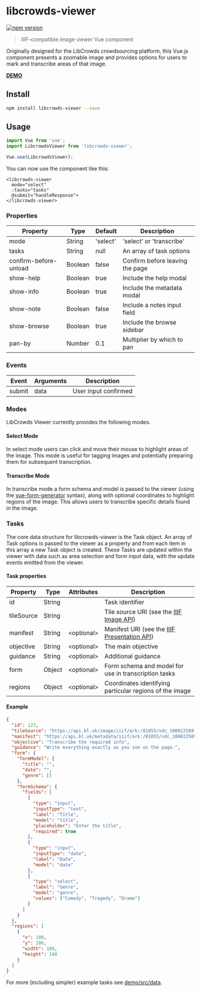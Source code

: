 # libcrowds-viewer

[![npm version](https://badge.fury.io/js/libcrowds-viewer.svg)](https://badge.fury.io/js/libcrowds-viewer)

> IIIF-compatible image viewer Vue component

Originally designed for the LibCrowds crowdsourcing platform, this Vue.js
component presents a zoomable image and provides options for users to mark
and transcribe areas of that image.

[**DEMO**](https://libcrowds.github.io/libcrowds-viewer/)

## Install

```bash
npm install libcrowds-viewer --save
```

## Usage

```js
import Vue from 'vue';
import LibcrowdsViewer from 'libcrowds-viewer';

Vue.use(LibcrowdsViewer);
```

You can now use the component like this:

```vue
<libcrowds-viewer
  mode="select"
  :tasks="tasks"
  @submit="handleResponse">
</libcrowds-viewer>
```

### Properties

| Property                | Type          | Default              | Description                     |
|-------------------------|---------------|----------------------|---------------------------------|
| mode                    | String        | 'select'             | 'select' or 'transcribe'        |
| tasks                   | String        | null                 | An array of task options        |
| confirm-before-unload   | Boolean       | false                | Confirm before leaving the page |
| show-help               | Boolean       | true                 | Include the help modal          |
| show-info               | Boolean       | true                 | Include the metadata modal      |
| show-note               | Boolean       | false                | Include a notes input field     |
| show-browse             | Boolean       | true                 | Include the browse sidebar      |
| pan-by                  | Number        | 0.1                  | Multiplier by which to pan      |

### Events

| Event         | Arguments     | Description          |
|---------------|---------------|----------------------|
| submit        | data          | User input confirmed |

### Modes

LibCrowds Viewer currently provides the following modes.

#### Select Mode

In select mode users can click and move their mouse to highlight areas of the
image. This mode is useful for tagging images and potentially preparing
them for subsequent transcription.

#### Transcribe Mode

In transcribe mode a form schema and model is passed to the viewer (using the
[vue-form-generator](https://github.com/icebob/vue-form-generator) syntax),
along with optional coordinates to highlight regions of the image. This allows
users to transcribe specific details found in the image.

### Tasks

The core data structure for libcrowds-viewer is the Task object. An array of
Task options is passed to the viewer as a property and from each item in this
array a new Task object is created. These Tasks are updated within the viewer
with data such as area selection and form input data, with the update events
emitted from the viewer.

#### Task properties

| Property                | Type   | Attributes  | Description                                                                          |
|-------------------------|--------|-------------|--------------------------------------------------------------------------------------|
| id                      | String |             | Task identifier                                                                      |
| tileSource              | String |             | Tile source URI (see the [IIIF Image API](http://iiif.io/api/image/2.1/))            |
| manifest                | String | \<optional> | Manifest URI (see the [IIIF Presentation API](http://iiif.io/api/presentation/2.1/)) |
| objective               | String | \<optional> | The main objective                                                                   |
| guidance                | String | \<optional> | Additional guidance                                                                  |
| form                    | Object | \<optional> | Form schema and model for use in transcription tasks                                 |
| regions                 | Object | \<optional> | Coordinates identifying particular regions of the image                              |


#### Example

```json
{
  "id": 123,
  "tileSource": "https://api.bl.uk/image/iiif/ark:/81055/vdc_100022589157.0x000005/info.json",
  "manifest": "https://api.bl.uk/metadata/iiif/ark:/81055/vdc_100022589158.0x000002/manifest.json",
  "objective": "Transcribe the required info",
  "guidance": "Write everything exactly as you see on the page.",
  "form": {
    "formModel": {
      "title": "",
      "date": "",
      "genre": []
    },
    "formSchema": {
      "fields": [
        {
          "type": "input",
          "inputType": "text",
          "label": "Title",
          "model": "title",
          "placeholder": "Enter the title",
          "required": true
        },
        {
          "type": "input",
          "inputType": "date",
          "label": "Date",
          "model": "date"
        },
        {
          "type": "select",
          "label": "Genre",
          "model": "genre",
          "values": ["Comedy", "Tragedy", "Drama"]
        }
      ]
    }
  },
  "regions": [
    {
      "x": 100,
      "y": 100,
      "width": 100,
      "height": 100
    }
  ]
}
```

For more (including simpler) example tasks see [demo/src/data](demo/src/data).
